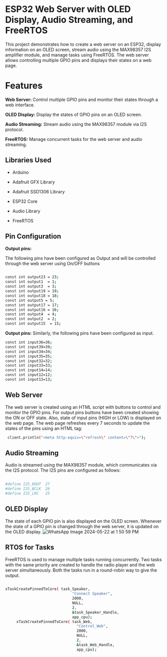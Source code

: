 
# **ESP32 Web Server with OLED Display, Audio Streaming, and FreeRTOS**

This project demonstrates how to create a web server on an ESP32, display information on an OLED screen, stream audio using the MAX98357 I2S amplifier module, and manage tasks using FreeRTOS. The web server allows controlling multiple GPIO pins and displays their states on a web page.

# **Features**

**Web Server:** Control multiple GPIO pins and monitor their states through a web interface.

**OLED Display:** Display the states of GPIO pins on an OLED screen.

**Audio Streaming:** Stream audio using the MAX98357 module via I2S protocol.

**FreeRTOS:** Manage concurrent tasks for the web server and audio streaming.


## **Libraries Used**
- Arduino

- Adafruit GFX Library

- Adafruit SSD1306 Library

- ESP32 Core

- Audio Library

- FreeRTOS
## **Pin Configuration**

**Output pins:** 

The following pins have been configured as Output and will be controlled through the web server using On/OFF buttons

```bash
 
const int output23 = 23;
const int output1  = 1;
const int output3  = 3;
const int output19 = 19;
const int output18 = 18;
const int output5 = 5;
const int output17 = 17;
const int output16 = 16;
const int output4  = 4;
const int output2  = 2;
const int output15  = 15;
```

**Output pins:**
Similarly, the following pins have been configured as input.
```bash
const int input36=36;
const int input39=39;
const int input34=34;
const int input35=35;
const int input32=32;
const int input33=33;
const int input14=14;
const int input12=12;
const int input13=13;
```
## **Web Server**
The web server is created using an HTML script with buttons to control and monitor the GPIO pins. For output pins buttons have been created showing the ON or OFF state. Also, state of input pins (HIGH or LOW) is displayed on the web page. The web page refreshes every 7 seconds to update the states of the pins using an HTML tag:

```bash
 client.println("<meta http-equiv=\"refresh\" content=\"7\">");

```
## **Audio Streaming**
Audio is streamed using the MAX98357 module, which communicates via the I2S protocol. The I2S pins are configured as follows:

```bash
 
#define I2S_DOUT  27
#define I2S_BCLK  26
#define I2S_LRC   25

```
## **OLED Display**
The state of each GPIO pin is also displayed on the OLED screen. Whenever the state of a GPIO pin is changed through the web server, it is updated on the OLED display.
![WhatsApp Image 2024-05-22 at 1 50 59 PM](https://github.com/muaaz-0/ESP32-Web-Server-with-OLED-Display-Audio-Streaming-and-FreeRTOS/assets/74170095/366988ee-75e8-43b2-877c-ce7ff92bc67e)

## **RTOS for Tasks** 
FreeRTOS is used to manage multiple tasks running concurrently. Two tasks with the same priority are created to handle the radio player and the web server simultaneously. Both the tasks run in a round-robin way to give the output.

```bash
 
xTaskCreatePinnedToCore( task_Speaker,
                              "Connect Speaker",
                              2000,
                              NULL,
                              2,
                              &task_Speaker_Handle,
                              app_cpu);
     xTaskCreatePinnedToCore( task_Web,
                                "Control_Web",
                                2000,
                                NULL,
                                2,
                                &task_Web_Handle,
                                app_cpu);
  

```
